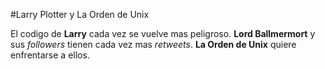 
#Larry Plotter y La Orden de Unix

El codigo de **Larry** cada vez se vuelve mas peligroso.
**Lord Ballmermort** y sus *followers* tienen cada vez mas *retweets*.
**La Orden de Unix** quiere enfrentarse a ellos.